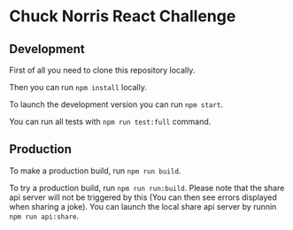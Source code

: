 # Chuck Norris React Challenge

## Development

First of all you need to clone this repository locally.

Then you can run `npm install` locally.

To launch the development version you can run `npm start`.

You can run all tests with `npm run test:full` command.

## Production

To make a production build, run `npm run build`.

To try a production build, run `npm run run:build`. Please note that the share api server will not be triggered by this (You can then see errors displayed when sharing a joke). You can launch the local share api server by runnin `npm run api:share`.
